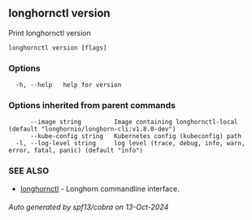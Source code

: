 ## longhornctl version

Print longhornctl version

```
longhornctl version [flags]
```

### Options

```
  -h, --help   help for version
```

### Options inherited from parent commands

```
      --image string         Image containing longhornctl-local (default "longhornio/longhorn-cli:v1.8.0-dev")
      --kube-config string   Kubernetes config (kubeconfig) path
  -l, --log-level string     log level (trace, debug, info, warn, error, fatal, panic) (default "info")
```

### SEE ALSO

* [longhornctl](longhornctl.md)	 - Longhorn commandline interface.

###### Auto generated by spf13/cobra on 13-Oct-2024
